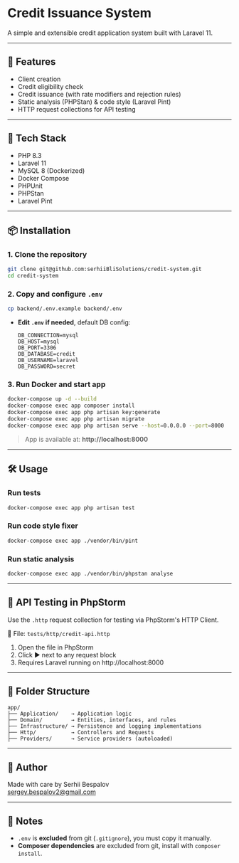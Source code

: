 # Credit Issuance System

A simple and extensible credit application system built with Laravel 11.

---

## 🚀 Features

- Client creation
- Credit eligibility check
- Credit issuance (with rate modifiers and rejection rules)
- Static analysis (PHPStan) & code style (Laravel Pint)
- HTTP request collections for API testing

---

## 🧱 Tech Stack

- PHP 8.3
- Laravel 11
- MySQL 8 (Dockerized)
- Docker Compose
- PHPUnit
- PHPStan
- Laravel Pint

---

## 📦 Installation

### 1. Clone the repository

```bash
git clone git@github.com:serhiiBliSolutions/credit-system.git
cd credit-system
```

### 2. Copy and configure `.env`

```bash
cp backend/.env.example backend/.env
```

- **Edit `.env` if needed**, default DB config:
  ```
  DB_CONNECTION=mysql
  DB_HOST=mysql
  DB_PORT=3306
  DB_DATABASE=credit
  DB_USERNAME=laravel
  DB_PASSWORD=secret
  ```

### 3. Run Docker and start app

```bash
docker-compose up -d --build
docker-compose exec app composer install
docker-compose exec app php artisan key:generate
docker-compose exec app php artisan migrate
docker-compose exec app php artisan serve --host=0.0.0.0 --port=8000
```


> App is available at: **http://localhost:8000**

---

## 🛠 Usage

### Run tests

```bash
docker-compose exec app php artisan test
```

### Run code style fixer

```bash
docker-compose exec app ./vendor/bin/pint
```

### Run static analysis

```bash
docker-compose exec app ./vendor/bin/phpstan analyse
```

---

## 🧪 API Testing in PhpStorm

Use the `.http` request collection for testing via PhpStorm's HTTP Client.

📄 File: `tests/http/credit-api.http`

1. Open the file in PhpStorm
2. Click ▶️ next to any request block
3. Requires Laravel running on http://localhost:8000

---

## 📁 Folder Structure

```
app/
├── Application/    → Application logic
├── Domain/         → Entities, interfaces, and rules
├── Infrastructure/ → Persistence and logging implementations
├── Http/           → Controllers and Requests
├── Providers/      → Service providers (autoloaded)
```

---

## 🤝 Author

Made with care by Serhii Bespalov  
sergey.bespalov2@gmail.com

---

## 📝 Notes

- `.env` is **excluded** from git (`.gitignore`), you must copy it manually.
- **Composer dependencies** are excluded from git, install with `composer install`.